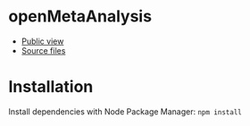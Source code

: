 openMetaAnalysis
==========================

* [Public view](http://openmetaanalysis.github.io)
* [Source files](https://github.com/openMetaAnalysis/openMetaAnalysis.github.io)

# Installation
Install dependencies with Node Package Manager:
`npm install`
